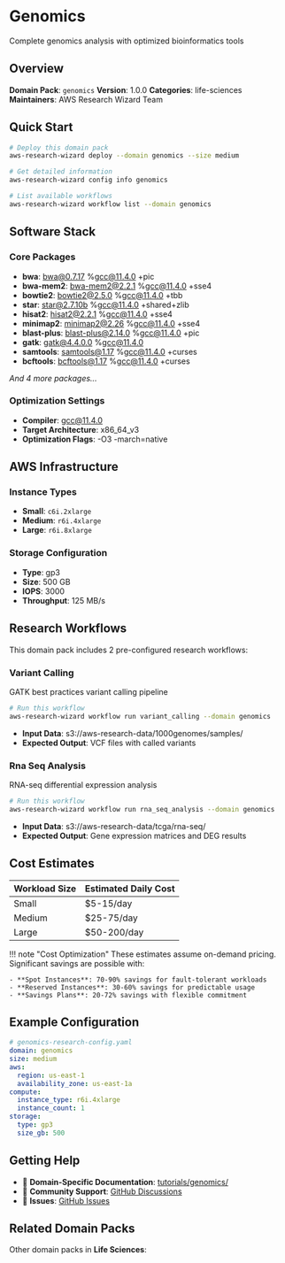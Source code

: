 # Genomics

Complete genomics analysis with optimized bioinformatics tools

## Overview

**Domain Pack**: `genomics`
**Version**: 1.0.0
**Categories**: life-sciences
**Maintainers**: AWS Research Wizard Team

## Quick Start

```bash
# Deploy this domain pack
aws-research-wizard deploy --domain genomics --size medium

# Get detailed information
aws-research-wizard config info genomics

# List available workflows
aws-research-wizard workflow list --domain genomics
```

## Software Stack

### Core Packages
- **bwa**: bwa@0.7.17 %gcc@11.4.0 +pic
- **bwa-mem2**: bwa-mem2@2.2.1 %gcc@11.4.0 +sse4
- **bowtie2**: bowtie2@2.5.0 %gcc@11.4.0 +tbb
- **star**: star@2.7.10b %gcc@11.4.0 +shared+zlib
- **hisat2**: hisat2@2.2.1 %gcc@11.4.0 +sse4
- **minimap2**: minimap2@2.26 %gcc@11.4.0 +sse4
- **blast-plus**: blast-plus@2.14.0 %gcc@11.4.0 +pic
- **gatk**: gatk@4.4.0.0 %gcc@11.4.0
- **samtools**: samtools@1.17 %gcc@11.4.0 +curses
- **bcftools**: bcftools@1.17 %gcc@11.4.0 +curses

*And 4 more packages...*

### Optimization Settings
- **Compiler**: gcc@11.4.0
- **Target Architecture**: x86_64_v3
- **Optimization Flags**: -O3 -march=native

## AWS Infrastructure

### Instance Types
- **Small**: `c6i.2xlarge`
- **Medium**: `r6i.4xlarge`
- **Large**: `r6i.8xlarge`

### Storage Configuration
- **Type**: gp3
- **Size**: 500 GB
- **IOPS**: 3000
- **Throughput**: 125 MB/s

## Research Workflows

This domain pack includes 2 pre-configured research workflows:

### Variant Calling

GATK best practices variant calling pipeline

```bash
# Run this workflow
aws-research-wizard workflow run variant_calling --domain genomics
```

- **Input Data**: s3://aws-research-data/1000genomes/samples/
- **Expected Output**: VCF files with called variants

### Rna Seq Analysis

RNA-seq differential expression analysis

```bash
# Run this workflow
aws-research-wizard workflow run rna_seq_analysis --domain genomics
```

- **Input Data**: s3://aws-research-data/tcga/rna-seq/
- **Expected Output**: Gene expression matrices and DEG results


## Cost Estimates

| Workload Size | Estimated Daily Cost |
|---------------|---------------------|
| Small | $5-15/day |
| Medium | $25-75/day |
| Large | $50-200/day |

!!! note "Cost Optimization"
    These estimates assume on-demand pricing. Significant savings are possible with:

    - **Spot Instances**: 70-90% savings for fault-tolerant workloads
    - **Reserved Instances**: 30-60% savings for predictable usage
    - **Savings Plans**: 20-72% savings with flexible commitment

## Example Configuration

```yaml
# genomics-research-config.yaml
domain: genomics
size: medium
aws:
  region: us-east-1
  availability_zone: us-east-1a
compute:
  instance_type: r6i.4xlarge
  instance_count: 1
storage:
  type: gp3
  size_gb: 500
```

## Getting Help

- 📖 **Domain-Specific Documentation**: [tutorials/genomics/](../../tutorials/genomics/)
- 💬 **Community Support**: [GitHub Discussions](https://github.com/aws-research-wizard/aws-research-wizard/discussions)
- 🐛 **Issues**: [GitHub Issues](https://github.com/aws-research-wizard/aws-research-wizard/issues)

## Related Domain Packs

Other domain packs in **Life Sciences**:
